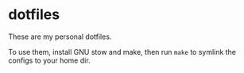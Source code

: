 # dotfiles

These are my personal dotfiles.

To use them, install GNU stow and make, then run `make` to symlink the configs to your home dir.
